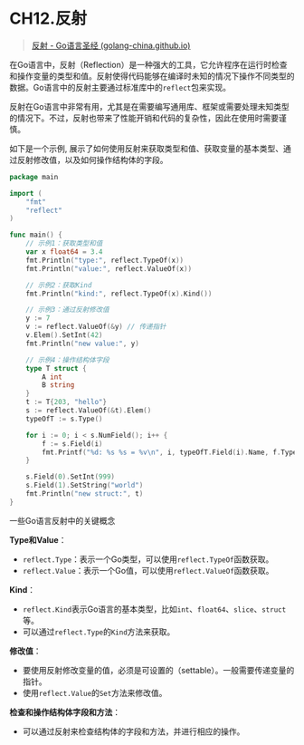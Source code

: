 # CH12.反射

> [反射 - Go语言圣经 (golang-china.github.io)](https://golang-china.github.io/gopl-zh/ch12/ch12.html)

在Go语言中，反射（Reflection）是一种强大的工具，它允许程序在运行时检查和操作变量的类型和值。反射使得代码能够在编译时未知的情况下操作不同类型的数据。Go语言中的反射主要通过标准库中的`reflect`包来实现。

反射在Go语言中非常有用，尤其是在需要编写通用库、框架或需要处理未知类型的情况下。不过，反射也带来了性能开销和代码的复杂性，因此在使用时需要谨慎。

如下是一个示例, 展示了如何使用反射来获取类型和值、获取变量的基本类型、通过反射修改值，以及如何操作结构体的字段。

```go
package main

import (
    "fmt"
    "reflect"
)

func main() {
    // 示例1：获取类型和值
    var x float64 = 3.4
    fmt.Println("type:", reflect.TypeOf(x))
    fmt.Println("value:", reflect.ValueOf(x))

    // 示例2：获取Kind
    fmt.Println("kind:", reflect.TypeOf(x).Kind())

    // 示例3：通过反射修改值
    y := 7
    v := reflect.ValueOf(&y) // 传递指针
    v.Elem().SetInt(42)
    fmt.Println("new value:", y)

    // 示例4：操作结构体字段
    type T struct {
        A int
        B string
    }
    t := T{203, "hello"}
    s := reflect.ValueOf(&t).Elem()
    typeOfT := s.Type()

    for i := 0; i < s.NumField(); i++ {
        f := s.Field(i)
        fmt.Printf("%d: %s %s = %v\n", i, typeOfT.Field(i).Name, f.Type(), f.Interface())
    }

    s.Field(0).SetInt(999)
    s.Field(1).SetString("world")
    fmt.Println("new struct:", t)
}

```

一些Go语言反射中的关键概念

**Type和Value**：

- `reflect.Type`：表示一个Go类型，可以使用`reflect.TypeOf`函数获取。
- `reflect.Value`：表示一个Go值，可以使用`reflect.ValueOf`函数获取。

**Kind**：

- `reflect.Kind`表示Go语言的基本类型，比如`int`、`float64`、`slice`、`struct`等。
- 可以通过`reflect.Type`的`Kind`方法来获取。

**修改值**：

- 要使用反射修改变量的值，必须是可设置的（settable）。一般需要传递变量的指针。
- 使用`reflect.Value`的`Set`方法来修改值。

**检查和操作结构体字段和方法**：

- 可以通过反射来检查结构体的字段和方法，并进行相应的操作。
